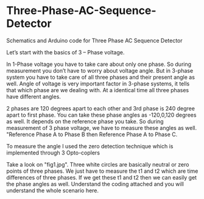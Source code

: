 # Three-Phase-AC-Sequence-Detector
Schematics and Arduino code for Three Phase AC Sequence Detector

Let’s start with the basics of 3 – Phase voltage.

In 1-Phase voltage you have to take care about only one phase. So during measurement you don’t have to worry about voltage angle. But in 3-phase system you have to take care of all three phases and their present angle as well. Angle of voltage is very important factor in 3-phase systems, it tells that which phase are we dealing with. At a identical time all three phases have different angles.

2 phases are 120 degrees apart to each other and 3rd phase is 240 degree apart to first phase. You can take these phase angles as -120,0,120 degrees as well.  It depends on the reference phase you take. So during measurement of 3 phase voltage, we have to measure these angles as well. "Reference Phase A to Phase B then Reference Phase A to Phase C.

To measure the angle I used the zero detection technique which is implemented through 3 Opto-coplers

Take a look on "fig1.jpg". Three white circles are basically neutral or zero points of three phases. We just have to measure the t1 and t2 which are time differences of three phases.  If we get these t1 and t2 then we can easily get the phase angles as well. Understand the coding attached and you will understand the whole scenario here.
